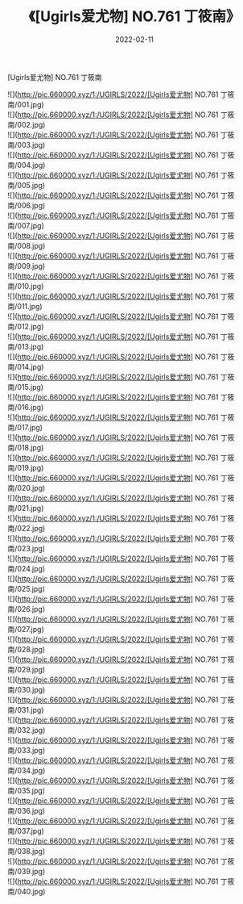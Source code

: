 ﻿---
layout: post
title:  《[Ugirls爱尤物] NO.761 丁筱南》
date:   2022-02-11
img: http://pic.660000.xyz/1:/UGIRLS/2022/[Ugirls爱尤物] NO.761 丁筱南/000.jpg
categories: [美女, 清纯, 唯美]
---

[Ugirls爱尤物] NO.761 丁筱南

 ![](http://pic.660000.xyz/1:/UGIRLS/2022/[Ugirls爱尤物] NO.761 丁筱南/001.jpg) <br>![](http://pic.660000.xyz/1:/UGIRLS/2022/[Ugirls爱尤物] NO.761 丁筱南/002.jpg) <br>![](http://pic.660000.xyz/1:/UGIRLS/2022/[Ugirls爱尤物] NO.761 丁筱南/003.jpg) <br>![](http://pic.660000.xyz/1:/UGIRLS/2022/[Ugirls爱尤物] NO.761 丁筱南/004.jpg) <br>![](http://pic.660000.xyz/1:/UGIRLS/2022/[Ugirls爱尤物] NO.761 丁筱南/005.jpg) <br>![](http://pic.660000.xyz/1:/UGIRLS/2022/[Ugirls爱尤物] NO.761 丁筱南/006.jpg) <br>![](http://pic.660000.xyz/1:/UGIRLS/2022/[Ugirls爱尤物] NO.761 丁筱南/007.jpg) <br>![](http://pic.660000.xyz/1:/UGIRLS/2022/[Ugirls爱尤物] NO.761 丁筱南/008.jpg) <br>![](http://pic.660000.xyz/1:/UGIRLS/2022/[Ugirls爱尤物] NO.761 丁筱南/009.jpg) <br>![](http://pic.660000.xyz/1:/UGIRLS/2022/[Ugirls爱尤物] NO.761 丁筱南/010.jpg) <br>![](http://pic.660000.xyz/1:/UGIRLS/2022/[Ugirls爱尤物] NO.761 丁筱南/011.jpg) <br>![](http://pic.660000.xyz/1:/UGIRLS/2022/[Ugirls爱尤物] NO.761 丁筱南/012.jpg) <br>![](http://pic.660000.xyz/1:/UGIRLS/2022/[Ugirls爱尤物] NO.761 丁筱南/013.jpg) <br>![](http://pic.660000.xyz/1:/UGIRLS/2022/[Ugirls爱尤物] NO.761 丁筱南/014.jpg) <br>![](http://pic.660000.xyz/1:/UGIRLS/2022/[Ugirls爱尤物] NO.761 丁筱南/015.jpg) <br>![](http://pic.660000.xyz/1:/UGIRLS/2022/[Ugirls爱尤物] NO.761 丁筱南/016.jpg) <br>![](http://pic.660000.xyz/1:/UGIRLS/2022/[Ugirls爱尤物] NO.761 丁筱南/017.jpg) <br>![](http://pic.660000.xyz/1:/UGIRLS/2022/[Ugirls爱尤物] NO.761 丁筱南/018.jpg) <br>![](http://pic.660000.xyz/1:/UGIRLS/2022/[Ugirls爱尤物] NO.761 丁筱南/019.jpg) <br>![](http://pic.660000.xyz/1:/UGIRLS/2022/[Ugirls爱尤物] NO.761 丁筱南/020.jpg) <br>![](http://pic.660000.xyz/1:/UGIRLS/2022/[Ugirls爱尤物] NO.761 丁筱南/021.jpg) <br>![](http://pic.660000.xyz/1:/UGIRLS/2022/[Ugirls爱尤物] NO.761 丁筱南/022.jpg) <br>![](http://pic.660000.xyz/1:/UGIRLS/2022/[Ugirls爱尤物] NO.761 丁筱南/023.jpg) <br>![](http://pic.660000.xyz/1:/UGIRLS/2022/[Ugirls爱尤物] NO.761 丁筱南/024.jpg) <br>![](http://pic.660000.xyz/1:/UGIRLS/2022/[Ugirls爱尤物] NO.761 丁筱南/025.jpg) <br>![](http://pic.660000.xyz/1:/UGIRLS/2022/[Ugirls爱尤物] NO.761 丁筱南/026.jpg) <br>![](http://pic.660000.xyz/1:/UGIRLS/2022/[Ugirls爱尤物] NO.761 丁筱南/027.jpg) <br>![](http://pic.660000.xyz/1:/UGIRLS/2022/[Ugirls爱尤物] NO.761 丁筱南/028.jpg) <br>![](http://pic.660000.xyz/1:/UGIRLS/2022/[Ugirls爱尤物] NO.761 丁筱南/029.jpg) <br>![](http://pic.660000.xyz/1:/UGIRLS/2022/[Ugirls爱尤物] NO.761 丁筱南/030.jpg) <br>![](http://pic.660000.xyz/1:/UGIRLS/2022/[Ugirls爱尤物] NO.761 丁筱南/031.jpg) <br>![](http://pic.660000.xyz/1:/UGIRLS/2022/[Ugirls爱尤物] NO.761 丁筱南/032.jpg) <br>![](http://pic.660000.xyz/1:/UGIRLS/2022/[Ugirls爱尤物] NO.761 丁筱南/033.jpg) <br>![](http://pic.660000.xyz/1:/UGIRLS/2022/[Ugirls爱尤物] NO.761 丁筱南/034.jpg) <br>![](http://pic.660000.xyz/1:/UGIRLS/2022/[Ugirls爱尤物] NO.761 丁筱南/035.jpg) <br>![](http://pic.660000.xyz/1:/UGIRLS/2022/[Ugirls爱尤物] NO.761 丁筱南/036.jpg) <br>![](http://pic.660000.xyz/1:/UGIRLS/2022/[Ugirls爱尤物] NO.761 丁筱南/037.jpg) <br>![](http://pic.660000.xyz/1:/UGIRLS/2022/[Ugirls爱尤物] NO.761 丁筱南/038.jpg) <br>![](http://pic.660000.xyz/1:/UGIRLS/2022/[Ugirls爱尤物] NO.761 丁筱南/039.jpg) <br>![](http://pic.660000.xyz/1:/UGIRLS/2022/[Ugirls爱尤物] NO.761 丁筱南/040.jpg) <br>